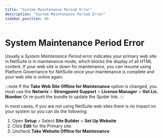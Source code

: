 ```yaml
---
title: "System Maintenance Period Error"
description: "System Maintenance Period Error"
sidebar_position: 90
---
```


# System Maintenance Period Error

Usually a _System Maintenance Period_ error indicates your primary web site in NetSuite is in
maintenance mode, which blocks the display of all HTML content. If your web site is down for
maintenance, you can resume using Platform Governance for NetSuite once your maintenance is complete
and your web site is online again.

:::note
If the **Take Web Site Offline for Maintenance** option is changed, you must use the
**Netwrix** > **Strongpoint Support** > **License Manager** > **Get Lic. Number**
 Or re-push the bundle to update the Spider link.
:::

In most cases, if you are not using NetSuite web sites there is no impact on your system so you can
do the following:

1. Open **Setup** > Select **Site Builder** > **Set Up Website**
2. Click **Edit** for the Primary site.
3. Uncheck **Take Website Offline for Maintenance**
